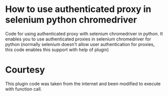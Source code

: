 # How to use authenticated proxy in selenium python chromedriver
Code for using authenticated proxy with selenium chromedriver in python. It enables you to use authenticated proxies in selenium chromedriver for python (normally selenium doesn't allow user authentication for proxies, this code enables this support with help of plugin)<br>
# Courtesy
This plugin code was taken from the internet and been modified to execute with function call.
